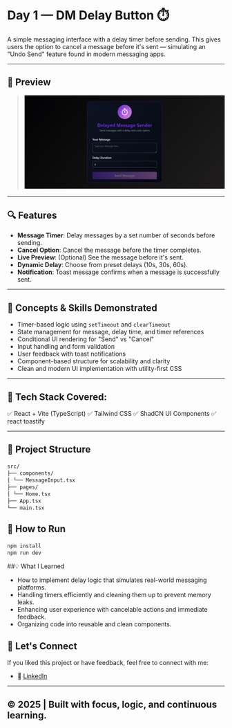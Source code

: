 # Day 1 — DM Delay Button ⏱️

A simple messaging interface with a delay timer before sending. This gives users the option to cancel a message before it's sent — simulating an "Undo Send" feature found in modern messaging apps.

---

## 📸 Preview
> ![DM Delay Screenshot](./public/Screenshot%20(50).png) 

---

## 🔍 Features

- **Message Timer**: Delay messages by a set number of seconds before sending.
- **Cancel Option**: Cancel the message before the timer completes.
- **Live Preview**: (Optional) See the message before it's sent.
- **Dynamic Delay**: Choose from preset delays (10s, 30s, 60s).
- **Notification**: Toast message confirms when a message is successfully sent.

---

## 🧠 Concepts & Skills Demonstrated

- Timer-based logic using `setTimeout` and `clearTimeout`
- State management for message, delay time, and timer references
- Conditional UI rendering for "Send" vs "Cancel"
- Input handling and form validation
- User feedback with toast notifications
- Component-based structure for scalability and clarity
- Clean and modern UI implementation with utility-first CSS

---

## 🧠 Tech Stack Covered:
✅ React + Vite (TypeScript)
✅ Tailwind CSS
✅ ShadCN UI Components
✅ react toastify

 
---

## 📂 Project Structure

```
src/
├── components/
│ └── MessageInput.tsx
├── pages/
│ └── Home.tsx
├── App.tsx
└── main.tsx
```

## 🚀 How to Run

```bash
npm install
npm run dev
```

##💡 What I Learned
- How to implement delay logic that simulates real-world messaging platforms.
- Handling timers efficiently and cleaning them up to prevent memory leaks.
- Enhancing user experience with cancelable actions and immediate feedback.
- Organizing code into reusable and clean components.



## 🙌 Let's Connect

If you liked this project or have feedback, feel free to connect with me:

- 💼 [LinkedIn](https://www.linkedin.com/in/aravinth-dev/)

---

## © 2025 | Built with focus, logic, and continuous learning.
